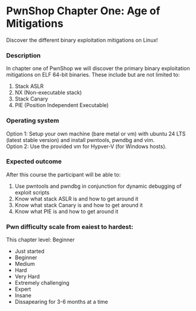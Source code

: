 # PwnShop Chapter One: Age of Mitigations
Discover the different binary exploitation mitigations on Linux!

### Description
In chapter one of PwnShop we will discover the primary binary exploitation mitigations on ELF 64-bit binaries.
These include but are not limited to:
1. Stack ASLR
2. NX (Non-executable stack)
3. Stack Canary
4. PIE (Position Independent Executable)

### Operating system
Option 1: Setup your own machine (bare metal or vm) with ubuntu 24 LTS (latest stable version) and install pwntools, pwndbg and vim.  
Option 2: Use the provided vm for Hypver-V (for Windows hosts).   

### Expected outcome
After this course the participant will be able to:
1. Use pwntools and pwndbg in conjunction for dynamic debugging of exploit scripts
2. Know what stack ASLR is and how to get around it
3. Know what stack Canary is and how to get around it
4. Know what PIE is and how to get around it


### Pwn difficulty scale from eaiest to hardest:
This chapter level: Beginner

- Just started
- Beginner
- Medium
- Hard
- Very Hard
- Extremely challenging
- Expert
- Insane
- Dissapearing for 3-6 months at a time
